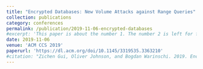 ```yaml
---
title: "Encrypted Databases: New Volume Attacks against Range Queries"
collection: publications
category: conferences
permalink: /publication/2019-11-06-encrypted-databases
#excerpt: 'This paper is about the number 1. The number 2 is left for future work.'
date: 2019-11-06
venue: 'ACM CCS 2019'
paperurl: 'https://dl.acm.org/doi/10.1145/3319535.3363210'
#citation: "Zichen Gui, Oliver Johnson, and Bogdan Warinschi. 2019. Encrypted Databases: New Volume Attacks against Range Queries. In Proceedings of the 2019 ACM SIGSAC Conference on Computer and Communications Security (CCS '19). Association for Computing Machinery, New York, NY, USA, 361–378. https://doi.org/10.1145/3319535.3363210"
---
```

